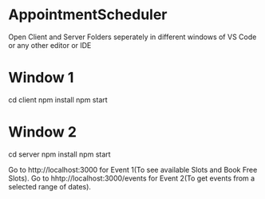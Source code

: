 # AppointmentScheduler

Open Client and Server Folders seperately in different windows of VS Code or any other editor or IDE

# Window 1
cd client
npm install
npm start

# Window 2
cd server
npm install 
npm start

Go to http://localhost:3000 for Event 1(To see available Slots and Book Free Slots).
Go to hhtp://localhost:3000/events for Event 2(To get events from a selected range of dates).
